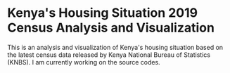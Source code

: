 # Kenya's Housing Situation 2019 Census Analysis and Visualization
This is an analysis and visualization of Kenya's housing situation based on the latest census data released by Kenya National Bureau of Statistics (KNBS). I am currently working on the source codes. 
